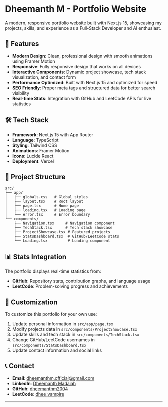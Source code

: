 # Dheemanth M - Portfolio Website

A modern, responsive portfolio website built with Next.js 15, showcasing my projects, skills, and experience as a Full-Stack Developer and AI enthusiast.

## 🚀 Features

- **Modern Design**: Clean, professional design with smooth animations using Framer Motion
- **Responsive**: Fully responsive design that works on all devices
- **Interactive Components**: Dynamic project showcase, tech stack visualization, and contact form
- **Performance Optimized**: Built with Next.js 15 and optimized for speed
- **SEO Friendly**: Proper meta tags and structured data for better search visibility
- **Real-time Stats**: Integration with GitHub and LeetCode APIs for live statistics

## 🛠 Tech Stack

- **Framework**: Next.js 15 with App Router
- **Language**: TypeScript
- **Styling**: Tailwind CSS
- **Animations**: Framer Motion
- **Icons**: Lucide React
- **Deployment**: Vercel

## 📁 Project Structure

```
src/
├── app/
│   ├── globals.css   # Global styles
│   ├── layout.tsx    # Root layout
│   ├── page.tsx      # Home page
│   ├── loading.tsx   # Loading page
│   └── error.tsx     # Error boundary
└── components/
    ├── Navigation.tsx     # Navigation component
    ├── TechStack.tsx      # Tech stack showcase
    ├── ProjectShowcase.tsx # Featured projects
    ├── StatsDashboard.tsx  # GitHub/LeetCode stats
    └── Loading.tsx         # Loading component
```




## 📊 Stats Integration

The portfolio displays real-time statistics from:

- **GitHub**: Repository stats, contribution graphs, and language usage
- **LeetCode**: Problem-solving progress and achievements

## 🎨 Customization

To customize this portfolio for your own use:

1. Update personal information in `src/app/page.tsx`
2. Modify projects data in `src/components/ProjectShowcase.tsx`
3. Update skills and tech stack in `src/components/TechStack.tsx`
4. Change GitHub/LeetCode usernames in `src/components/StatsDashboard.tsx`
5. Update contact information and social links


## 📞 Contact

- **Email**: dheemanthm.official@gmail.com
- **LinkedIn**: [Dheemanth Madaiah](https://www.linkedin.com/in/dheemanth-madaiah-484a43327/)
- **GitHub**: [dheemanthm2004](https://github.com/dheemanthm2004)
- **LeetCode**: [dhee_vampire](https://leetcode.com/u/dhee_vampire/)

---

